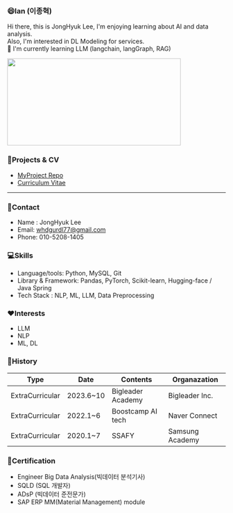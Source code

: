 
### 😄Ian (이종혁)
Hi there, this is JongHyuk Lee, I'm enjoying learning about AI and data analysis.  
Also, I'm interested in DL Modeling for services.  
🌱 I'm currently learning LLM (langchain, langGraph, RAG)

<a href="https://github.com/devxb/gitanimals">
  <img src="https://render.gitanimals.org/lines/{JHyuk2}?pet-id=1" width="400" height="200" float='right'/>
</a>


### 🔽Projects & CV
- [MyProject Repo](https://github.com/JHyuk2/MyProjects)
- [Curriculum Vitae](https://github.com/JHyuk2/html-resume/blob/master/JongHyeok_CV_2024.pdf)
---

### 👀Contact
- Name : JongHyuk Lee
- Email: whdgurdl77@gmail.com
- Phone: 010-5208-1405

### 💻Skills
- Language/tools: Python, MySQL, Git
- Library & Framework: Pandas, PyTorch, Scikit-learn, Hugging-face / Java Spring
- Tech Stack : NLP, ML, LLM, Data Preprocessing

### ❤️Interests
- LLM
- NLP
- ML, DL

### 🏃History
|Type|Date|Contents|Organazation|
|---------------|--------|-----------|------------|
|ExtraCurricular|2023.6~10|Bigleader Academy|Bigleader Inc.|
|ExtraCurricular|2022.1~6|Boostcamp AI tech|Naver Connect|
|ExtraCurricular|2020.1~7|SSAFY|Samsung Academy|

### 🏅Certification
- Engineer Big Data Analysis(빅데이터 분석기사)
- SQLD (SQL 개발자)
- ADsP (빅데이터 준전문가)
- SAP ERP MM(Material Management) module



<!--
**JHyuk2/JHyuk2** is a ✨ _special_ ✨ repository because its `README.md` (this file) appears on your GitHub profile.

Here are some ideas to get you started:

- 🔭 I’m currently working on ...
- 🌱 I’m currently learning ...
- 👯 I’m looking to collaborate on ...
- 🤔 I’m looking for help with ...
- 💬 Ask me about ...
- 📫 How to reach me: ...
- 😄 Pronouns: ...
- ⚡ Fun fact: ...
-->
